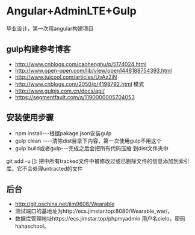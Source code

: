 # Angular+AdminLTE+Gulp
毕业设计，第一次用angular构建项目

## gulp构建参考博客
- http://www.cnblogs.com/caohenghu/p/5174024.html
- http://www.open-open.com/lib/view/open1448188754393.html
- http://www.tuicool.com/articles/UvAz2iN
- http://www.cnblogs.com/2050/p/4198792.html  模式
- http://www.gulpjs.com.cn/docs/api/
- https://segmentfault.com/a/1190000005704053


## 安装使用步骤
- npm install---根据pakage.json安装gulp
- gulp clean ----清除dist目录下内容，第一次使用gulp不用这个
- gulp build或者gulp---完成之后会把所有代码压缩 到dist文件夹中

git add -u []: 把中所有tracked文件中被修改过或已删除文件的信息添加到索引库。它不会处理untracted的文件

## 后台
- http://git.oschina.net/jim9606/Wearable
- 测试端口的基地址为http://ecs.jimstar.top:8080/Wearable_war/，
- 数据库管理地址https://ecs.jimstar.top/phpmyadmin 用户名cielo，密码hahaschool。